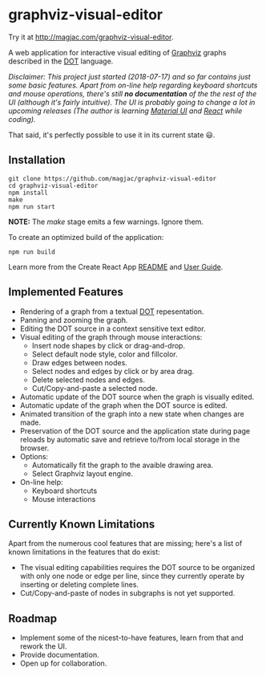 # graphviz-visual-editor

Try it at http://magjac.com/graphviz-visual-editor.

A web application for interactive visual editing of [Graphviz](http://www.graphviz.org) graphs described in the [DOT](https://www.graphviz.org/doc/info/lang.html) language.

*Disclaimer: This project just started (2018-07-17) and so far contains just some basic features. Apart from on-line help regarding keyboard shortcuts and mouse operations, there's still **no documentation** of the the rest of the UI (although it's fairly intuitive). The UI is probably going to change a lot in upcoming releases (The author is learning [Material UI](https://material-ui.com/) and [React](https://material-ui.com/) while coding).*

That said, it's perfectly possible to use it in its current state :smiley:.

## Installation ##

```
git clone https://github.com/magjac/graphviz-visual-editor
cd graphviz-visual-editor
npm install
make
npm run start
```

**NOTE:** The *make* stage emits a few warnings. Ignore them.

To create an optimized build of the application:

```
npm run build
```

Learn more from the Create React App [README](https://github.com/facebook/create-react-app#npm-run-build-or-yarn-build) and [User Guide](https://github.com/facebook/create-react-app/blob/master/packages/react-scripts/template/README.md#deployment).

## Implemented Features ##

* Rendering of a graph from a textual [DOT](https://www.graphviz.org/doc/info/lang.html) repesentation.
* Panning and zooming the graph.
* Editing the DOT source in a context sensitive text editor.
* Visual editing of the graph through mouse interactions:
  * Insert node shapes by click or drag-and-drop.
  * Select default node style, color and fillcolor.
  * Draw edges between nodes.
  * Select nodes and edges by click or by area drag.
  * Delete selected nodes and edges.
  * Cut/Copy-and-paste a selected node.
* Automatic update of the DOT source when the graph is visually edited.
* Automatic update of the graph when the DOT source is edited.
* Animated transition of the graph into a new state when changes are made.
* Preservation of the DOT source and the application state during page reloads by automatic save and retrieve to/from local storage in the browser.
* Options:
  * Automatically fit the graph to the avaible drawing area.
  * Select Graphviz layout engine.
* On-line help:
  * Keyboard shortcuts
  * Mouse interactions

## Currently Known Limitations ##

Apart from the numerous cool features that are missing; here's a list of known limitations in the features that do exist:

* The visual editing capabilities requires the DOT source to be organized with only one node or edge per line, since they currently operate by inserting or deleting complete lines.
* Cut/Copy-and-paste of nodes in subgraphs is not yet supported.

## Roadmap ##

* Implement some of the nicest-to-have features, learn from that and rework the UI.
* Provide documentation.
* Open up for collaboration.
